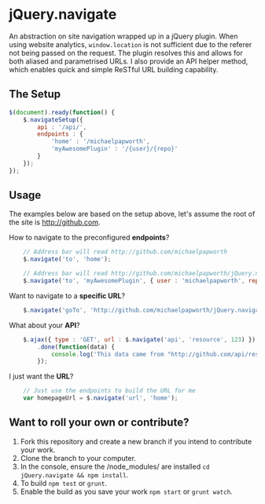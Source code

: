 jQuery.navigate
===============

An abstraction on site navigation wrapped up in a jQuery plugin.  When using website analytics, `window.location` is not sufficient due to the referer not being passed on the request.  The plugin resolves this and allows for both aliased and parametrised URLs.  I also provide an API helper method, which enables quick and simple ReSTful URL building capability.

The Setup
---------

```js
$(document).ready(function() {
	$.navigateSetup({
		api : '/api/',
		endpoints : {
			'home' : '/michaelpapworth',
			'myAwesomePlugin' : '/{user}/{repo}'
		}
	});
});
```

Usage
-----

The examples below are based on the setup above, let's assume the root of the site is http://github.com.

How to navigate to the preconfigured **endpoints**?

```js
	// Address bar will read http://github.com/michaelpapworth
	$.navigate('to', 'home');

	// Address bar will read http://github.com/michaelpapworth/jQuery.navigate
	$.navigate('to', 'myAwesomePlugin', { user : 'michaelpapworth', repo : 'jQuery.navigate' });
```

Want to navigate to a **specific URL**?

```js
	$.navigate('goTo', 'http://github.com/michaelpapworth/jQuery.navigate');	
```

What about your **API**?

```js
	$.ajax({ type : 'GET', url : $.navigate('api', 'resource', 123) })
		.done(function(data) {
			console.log('This data came from "http://github.com/api/resource/123"');
		});
```

I just want the **URL**?

```js
	// Just use the endpoints to build the URL for me
	var homepageUrl = $.navigate('url', 'home');	
```

Want to roll your own or contribute?
----------------------

  1. Fork this repository and create a new branch if you intend to contribute your work.
  2. Clone the branch to your computer.
  3. In the console, ensure the /node_modules/ are installed `cd jQuery.navigate && npm install`.
  4. To build `npm test` or `grunt`.
  5. Enable the build as you save your work `npm start` or `grunt watch`.